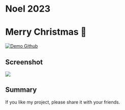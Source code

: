 # Noel 2023

# Merry Christmas 🎅

<div>
   <a href="https://thanhcode0703.github.io/Noel-Tree/" target="blank"><img align="center" src="https://img.shields.io/badge/Demo Github-000000?style=for-the-badge&logo=github&logoColor=white" alt="Demo Github"/></a>

    
## Screenshot

![](https://i.imgur.com/17XqZIt.png)

## Summary

If you like my project, please share it with your friends.
